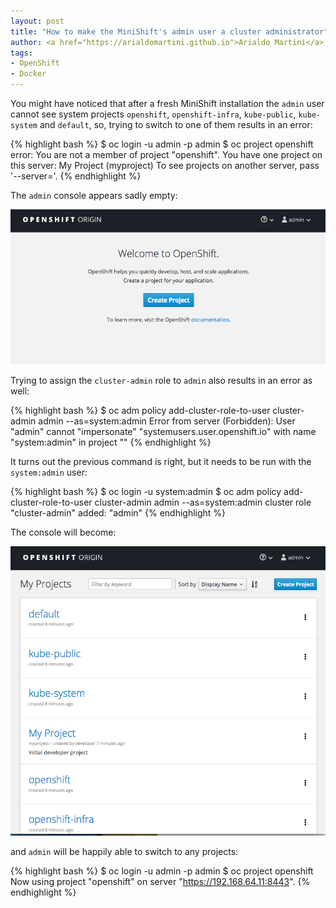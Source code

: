 ```yaml
---
layout: post
title: "How to make the MiniShift's admin user a cluster administrator"
author: <a href="https://arialdomartini.github.io">Arialdo Martini</a>
tags:
- OpenShift
- Docker
---
```

You might have noticed that after a fresh MiniShift installation the `admin` user cannot see system projects
`openshift`, `openshift-infra`, `kube-public`, `kube-system` and `default`,
so, trying to switch to one of them results in an error:

{% highlight bash %}
$ oc login -u admin -p admin
$ oc project openshift
error: You are not a member of project "openshift".
You have one project on this server: My Project (myproject)
To see projects on another server, pass '--server=<server>'.
{% endhighlight %}
<!--more-->

The `admin` console appears sadly empty:

![primitives are sealed classes](static/img/openshift-admin/before.png)

Trying to assign the `cluster-admin` role to `admin` also results in an error as well:

{% highlight bash %}
$ oc adm policy add-cluster-role-to-user cluster-admin admin --as=system:admin
Error from server (Forbidden): User "admin" cannot "impersonate" "systemusers.user.openshift.io" with name "system:admin" in project ""
{% endhighlight %}

It turns out the previous command is right, but it needs to be run with the `system:admin` user:

{% highlight bash %}
$ oc login -u system:admin
$ oc adm policy add-cluster-role-to-user cluster-admin admin --as=system:admin
cluster role "cluster-admin" added: "admin"
{% endhighlight %}

The console will become:

![primitives are sealed classes](static/img/openshift-admin/after.png)

and `admin` will be happily able to switch to any projects:

{% highlight bash %}
$ oc login -u admin -p admin
$ oc project openshift
Now using project "openshift" on server "https://192.168.64.11:8443".
{% endhighlight %}
